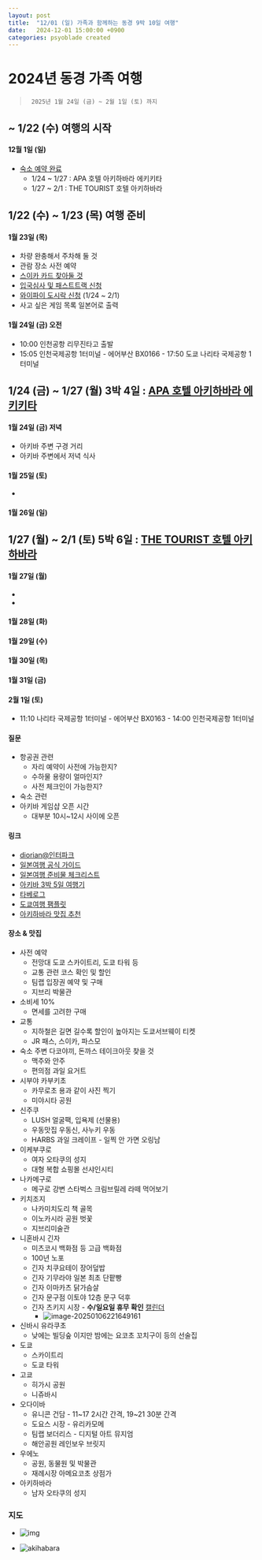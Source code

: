 ```yaml
---
layout: post
title:  "12/01 (일) 가족과 함께하는 동경 9박 10일 여행"
date:   2024-12-01 15:00:00 +0900
categories: psyoblade created
---
```


# 2024년 동경 가족 여행

>      2025년 1월 24일 (금) ~ 2월 1일 (토) 까지 

## ~ 1/22 (수) 여행의 시작

#### 12월 1일 (일)

* [숙소 예약 완료](https://kr.hotels.com/trips/72060039069774)
  * 1/24 ~ 1/27 : APA 호텔 아키하바라 에키키타
  * 1/27 ~ 2/1 : THE TOURIST 호텔 아키하바라

## 1/22 (수) ~ 1/23 (목) 여행 준비

#### 1월 23일 (목)

* 차량 완충해서 주차해 둘 것
* 관람 장소 사전 예약
* [스이카 카드 찾아둘 것](https://www.jreast.co.jp/multi/ko/pass/suica.html)
* [입국심사 및 패스트트랙 신청](https://services.digital.go.jp/ko/visit-japan-web/)
* [와이파이 도시락 신청](https://www.wifidosirak.com/v3/index.aspx) (1/24 ~ 2/1)
* 사고 싶은 게임 목록 일본어로 출력

#### 1월 24일 (금) 오전

* 10:00 인천공항 리무진타고 출발
* 15:05 인천국제공항 1터미널 - 에어부산 BX0166 - 17:50 도쿄 나리타 국제공항 1터미널

## 1/24 (금) ~ 1/27 (월) 3박 4일 : [APA 호텔 아키하바라 에키키타](https://maps.app.goo.gl/AbkY77GPASzE28NW7)

#### 1월 24일 (금) 저녁

* 아키바 주변 구경 거리
* 아키바 주변에서 저녁 식사

#### 1월 25일 (토)

* 

#### 1월 26일 (일)

## 1/27 (월) ~ 2/1 (토) 5박 6일 : [THE TOURIST 호텔 아키하바라](https://maps.app.goo.gl/FDwdE8iBMgEWP2Ci7)

#### 1월 27일 (월)

* 
* 

#### 1월 28일 (화)

#### 1월 29일 (수)

#### 1월 30일 (목)

#### 1월 31일 (금)

#### 2월 1일 (토)

* 11:10 나리타 국제공항 1터미널 - 에어부산 BX0163 - 14:00 인천국제공항 1터미널

#### 질문

* 항공권 관련
  * 자리 예약이 사전에 가능한지?
  * 수하물 용량이 얼마인지?
  * 사전 체크인이 가능한지?
* 숙소 관련
* 아키바 게임샵 오픈 시간
  * 대부분 10시~12시 사이에 오픈

#### 링크

* [diorian@인터파크](https://www.interpark.com/)
* [일본여행 공식 가이드](https://www.japan.travel/ko/kr/)
* [일본여행 준비물 체크리스트](https://www.kkday.com/ko/blog/22262/aisa-japan-entry)
* [아키바 3박 5일 여행기](https://cafe.naver.com/moopung/138008)
* [타베로그](https://tabelog.com/kr/)
* [도쿄여행 팸플릿](https://www.gotokyo.org/book/ko/genre/guidemap/)
* [아키하바라 맛집 추천](https://livejapan.com/ko/in-tokyo/in-pref-tokyo/in-akihabara/article-a0005429/)

#### 장소 & 맛집

* 사전 예약
  * 전망대 도쿄 스카이트리, 도쿄 타워 등
  * 교통 관련 코스 확인 및 할인
  * 팀랩 입장권 예약 및 구매
  * 지브리 박물관
* 소비세 10%
  * 면세를 고려한 구매
* 교통
  * 지하철은 길면 길수록 할인이 높아지는 도쿄서브웨이 티켓
  * JR 패스, 스이카, 파스모
* 숙소 주변 다코야끼, 돈까스 테이크아웃 찾을 것
  * 맥주와 안주
  * 편의점 과일 요거트
* 시부야 카부키초
  * 카무로초 용과 같이 사진 찍기
  * 미야시타 공원
* 신주쿠
  * LUSH 얼굴팩, 입욕제 (선물용)
  * 우동맛집 우동신, 사누키 우동
  * HARBS 과일 크레이프 - 일찍 안 가면 오링남
* 이케부쿠로
  * 여자 오타쿠의 성지
  * 대형 복합 쇼핑몰 선샤인시티
* 나카메구로
  * 메구로 강변 스타벅스 크림브릴레 라떼 먹어보기
* 키치조지
  * 나카미치도리 책 골목
  * 이노카시라 공원 벗꽃
  * 지브리미술관
* 니혼바시 긴자
  * 미츠코시 백화점 등 고급 백화점
  * 100년 노포
  * 긴자 치쿠요테이 장어덮밥
  * 긴자 기무라야 일본 최초 단팥빵
  * 긴자 이마카츠 닭가슴살
  * 긴자 문구점 이토야 12층 문구 덕후
  * 긴자 츠키지 시장 - **수/일요일 휴무 확인** [캘린더](https://www.tsukiji.or.jp/calendar/)
    * ![image-20250106221649161](images/2024-12-01-akiba-family-trip/image-20250106221649161.png)
* 신바시 유라쿠초
  * 낮에는 빌딩숲 이지만 밤에는 요코초 꼬치구이 등의 선술집
* 도쿄
  * 스카이트리
  * 도쿄 타워
* 고쿄
  * 히가시 공원
  * 니쥬바시
* 오다이바
  * 유니콘 건담 - 11~17 2시간 간격, 19~21 30분 간격
  * 도요스 시장 - 유리카모메
  * 팀랩 보더리스 - 디지털 아트 뮤지엄
  * 해안공원 레인보우 브릿지
* 우에노
  * 공원, 동물원 및 박물관
  * 재례시장 아메요코초 상점가
* 아키하바라
  * 남자 오타쿠의 성지

### 지도

* ![img](images/2024-12-01-akiba-family-trip/img.png)

* ![akihabara](images/2024-12-01-akiba-family-trip/akihabara.png)